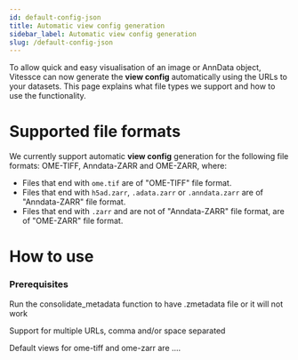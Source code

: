 ```yaml
---
id: default-config-json
title: Automatic view config generation
sidebar_label: Automatic view config generation
slug: /default-config-json
---
```


To allow quick and easy visualisation of an image or AnnData object, Vitessce can now generate the __view config__ automatically using the URLs to your datasets. This page explains what file types we support and how to use the functionality.

# Supported file formats
We currently support automatic __view config__ generation for the following file formats: OME-TIFF, Anndata-ZARR and OME-ZARR, where:

- Files that end with `ome.tif` are of "OME-TIFF" file format.
- Files that end with `h5ad.zarr`, `.adata.zarr` or `.anndata.zarr` are of "Anndata-ZARR" file format.
- Files that end with `.zarr` and are not of "Anndata-ZARR" file format, are of "OME-ZARR" file format.
 
# How to use


### Prerequisites
Run the consolidate_metadata function to have .zmetadata file or it will not work

Support for multiple URLs, comma and/or space separated

Default views for ome-tiff and ome-zarr are ....

